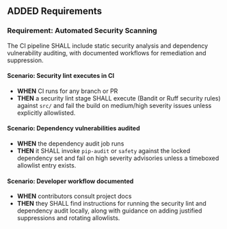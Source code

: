 ## ADDED Requirements

### Requirement: Automated Security Scanning

The CI pipeline SHALL include static security analysis and dependency vulnerability auditing, with documented workflows for remediation and suppression.

#### Scenario: Security lint executes in CI
- **WHEN** CI runs for any branch or PR
- **THEN** a security lint stage SHALL execute (Bandit or Ruff security rules) against `src/` and fail the build on medium/high severity issues unless explicitly allowlisted.

#### Scenario: Dependency vulnerabilities audited
- **WHEN** the dependency audit job runs
- **THEN** it SHALL invoke `pip-audit` or `safety` against the locked dependency set and fail on high severity advisories unless a timeboxed allowlist entry exists.

#### Scenario: Developer workflow documented
- **WHEN** contributors consult project docs
- **THEN** they SHALL find instructions for running the security lint and dependency audit locally, along with guidance on adding justified suppressions and rotating allowlists.
